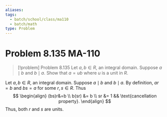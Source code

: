 ```yaml
---
aliases: 
tags:
  - batch/school/class/ma110
  - batch/math
type: Problem
---
```

# Problem 8.135 MA-110

> [!problem] Problem 8.135
> Let $a,b \in R$, an integral domain. Suppose $a\mid b$ and $b\mid a$. Show that $a=ub$ where $u$ is a unit in $R$.

Let $a,b \in R$, an integral domain. Suppose $a\mid b$ and $b\mid a$. By definition, $ar=b$ and $bs=a$ for some $r,s \in R$. Thus
$$
\begin{align}
(bs)r&=b \\
b(sr) &= b \\
sr &= 1 && \text{cancellation property}.
\end{align}
$$
Thus, both $r$ and $s$ are units.

